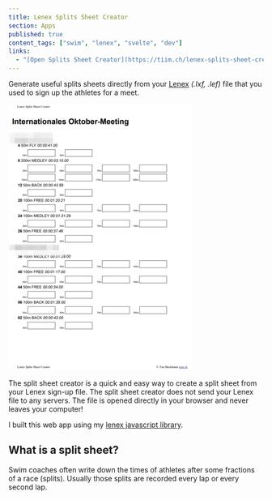 ```yaml
---
title: Lenex Splits Sheet Creator
section: Apps
published: true
content_tags: ["swim", "lenex", "svelte", "dev"]
links:
  - "[Open Splits Sheet Creator](https://tiim.ch/lenex-splits-sheet-creator/)"
---
```


Generate useful splits sheets directly from your [Lenex](https://de.wikipedia.org/wiki/Lenex) _(.lxf, .lef)_ file that you used to sign up the athletes for a meet.

![Screenshot of a split sheet](/assets/lenex-splits-sheet-creator.png)

The split sheet creator is a quick and easy way to create a split sheet from your Lenex sign-up file.
The split sheet creator does not send your Lenex file to any servers. The file is opened directly in your browser and never leaves your computer!

I built this web app using my [lenex javascript library](https://www.npmjs.com/package/js-lenex).

## What is a split sheet?

Swim coaches often write down the times of athletes after some fractions of a race (splits). Usually those splits are recorded every lap or every second lap.
